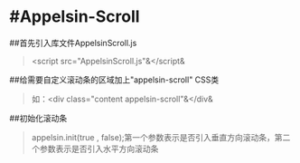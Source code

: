 #Appelsin-Scroll
===============

##首先引入库文件AppelsinScroll.js
>&lt;script src="AppelsinScroll.js"&amp;&lt;/script&amp;

##给需要自定义滚动条的区域加上"appelsin-scroll" CSS类

>如：&lt;div class="content appelsin-scroll"&amp;&lt;/div&amp;

##初始化滚动条
>appelsin.init(true , false);第一个参数表示是否引入垂直方向滚动条，第二个参数表示是否引入水平方向滚动条


